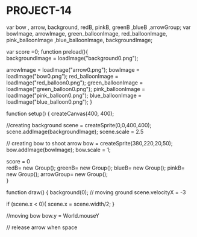 # PROJECT-14

var bow , arrow,  background, redB, pinkB, greenB ,blueB ,arrowGroup;
var bowImage, arrowImage, green_balloonImage, red_balloonImage, pink_balloonImage ,blue_balloonImage, backgroundImage;

var score =0;
function preload(){  
  backgroundImage = loadImage("background0.png");
  
  arrowImage = loadImage("arrow0.png");
  bowImage = loadImage("bow0.png");
  red_balloonImage = loadImage("red_balloon0.png");
  green_balloonImage = loadImage("green_balloon0.png");
  pink_balloonImage = loadImage("pink_balloon0.png");
  blue_balloonImage = loadImage("blue_balloon0.png");
}

function setup() {
  createCanvas(400, 400);
  
  //creating background
  scene = createSprite(0,0,400,400);
  scene.addImage(backgroundImage);
  scene.scale = 2.5
  
  // creating bow to shoot arrow
  bow = createSprite(380,220,20,50);
  bow.addImage(bowImage); 
  bow.scale = 1;
  
  score = 0  
  redB= new Group();
  greenB= new Group();
  blueB= new Group();
  pinkB= new Group();
  arrowGroup= new Group();  
}

function draw() {
 background(0);
  // moving ground
  scene.velocityX = -3 

  if (scene.x < 0){
    scene.x = scene.width/2;
  }
  
  //moving bow
  bow.y = World.mouseY
  
  
  // release arrow when space 
